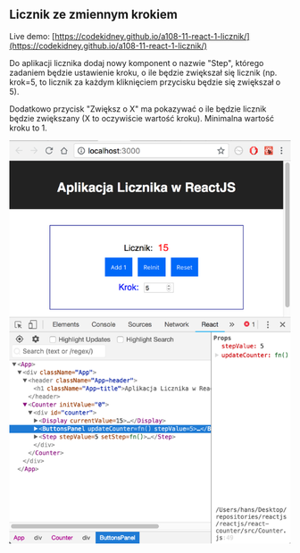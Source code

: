 ## Licznik ze zmiennym krokiem

Live demo: [https://codekidney.github.io/a108-11-react-1-licznik/](https://codekidney.github.io/a108-11-react-1-licznik/)

Do aplikacji licznika dodaj nowy komponent o nazwie "Step", którego zadaniem będzie ustawienie kroku, o ile będzie zwiększał się licznik (np. krok=5, to licznik za każdym kliknięciem przycisku będzie się zwiększał o 5).

Dodatkowo przycisk "Zwiększ o X" ma pokazywać o ile będzie licznik będzie zwiększany (X to oczywiście wartość kroku). Minimalna wartość kroku to 1.

![Preview](https://raw.githubusercontent.com/codekidney/a108-11-react-1-licznik/master/src/1-licznik-z-ustawianym-krokiem.png)